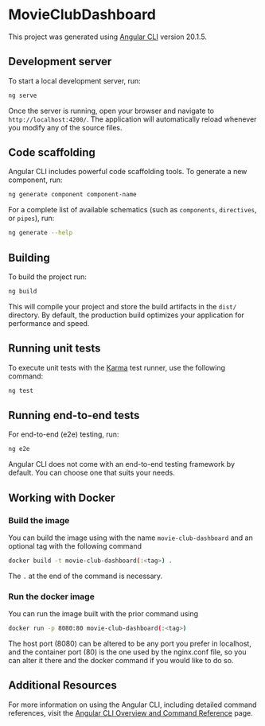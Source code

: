# MovieClubDashboard

This project was generated using [Angular CLI](https://github.com/angular/angular-cli) version 20.1.5.

## Development server

To start a local development server, run:

```bash
ng serve
```

Once the server is running, open your browser and navigate to `http://localhost:4200/`. The application will automatically reload whenever you modify any of the source files.

## Code scaffolding

Angular CLI includes powerful code scaffolding tools. To generate a new component, run:

```bash
ng generate component component-name
```

For a complete list of available schematics (such as `components`, `directives`, or `pipes`), run:

```bash
ng generate --help
```

## Building

To build the project run:

```bash
ng build
```

This will compile your project and store the build artifacts in the `dist/` directory. By default, the production build optimizes your application for performance and speed.

## Running unit tests

To execute unit tests with the [Karma](https://karma-runner.github.io) test runner, use the following command:

```bash
ng test
```

## Running end-to-end tests

For end-to-end (e2e) testing, run:

```bash
ng e2e
```

Angular CLI does not come with an end-to-end testing framework by default. You can choose one that suits your needs.

## Working with Docker

### Build the image

You can build the image using with the name `movie-club-dashboard` and an optional tag with the following command

```bash
docker build -t movie-club-dashboard(:<tag>) .
```
The `.` at the end of the command is necessary.

### Run the docker image

You can run the image built with the prior command using

```bash
docker run -p 8080:80 movie-club-dashboard(:<tag>)
```

The host port (8080) can be altered to be any port you prefer in localhost, and the container port (80) is the one used by the nginx.conf file, so you can alter it there and the docker command if you would like to do so.

## Additional Resources

For more information on using the Angular CLI, including detailed command references, visit the [Angular CLI Overview and Command Reference](https://angular.dev/tools/cli) page.
